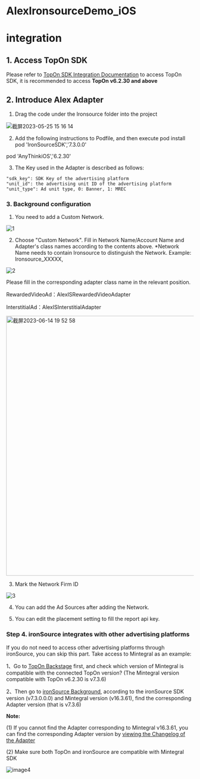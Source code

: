 # AlexIronsourceDemo_iOS

# integration

## 1. Access TopOn SDK

Please refer to [TopOn SDK Integration Documentation](https://docs.toponad.com/#/en-us/ios/GetStarted/TopOn_Get_Started) to access TopOn SDK, it is recommended to access **TopOn v6.2.30 and above**



## 2. Introduce Alex Adapter

1. Drag the code under the Ironsource folder into the project

![截屏2023-05-25 15 16 14](https://github.com/Alex-only/AlexIronSourceDemo_iOS/assets/124124788/b7108484-fe3d-4ff0-8fbb-dd4bf61d4404)

2. Add the following instructions to Podfile, and then execute pod install
    pod 'IronSourceSDK','7.3.0.0'

  pod 'AnyThinkiOS','6.2.30'

3. The Key used in the Adapter is described as follows:

```
"sdk_key": SDK Key of the advertising platform
"unit_id": the advertising unit ID of the advertising platform
"unit_type": Ad unit type, 0: Banner, 1: MREC
```


### 3. Background configuration

1. You need to add a Custom Network.

![1](https://user-images.githubusercontent.com/124124788/222124007-1a773ce8-aa7a-4a36-842b-9a67577327bb.png)


2. Choose "Custom Network". Fill in Network Name/Account Name and Adapter's class names according to the contents above.
*Network Name needs to contain Ironsource to distinguish the Network. Example: Ironsource_XXXXX,

![2](https://user-images.githubusercontent.com/124124788/222124025-dd7700ad-3190-4c30-a63f-2c82e13005bb.png)



Please fill in the corresponding adapter class name in the relevant position.



RewardedVideoAd：AlexISRewardedVideoAdapter

InterstitialAd：AlexISInterstitialAdapter

<img width="697" alt="截屏2023-06-14 19 52 58" src="https://github.com/Alex-only/AlexIronSourceDemo_iOS/assets/124124788/d13cf102-f252-4e53-8de8-5b36f97dca8b">


3. Mark the Network Firm ID

![3](https://user-images.githubusercontent.com/124124788/222124037-0f4ab1fd-9295-411e-b08b-21d2ac2667b3.png)

4. You can add the Ad Sources after adding the Network.

5. You can edit the placement setting to fill the report api key.

### Step 4. ironSource integrates with other advertising platforms

If you do not need to access other advertising platforms through ironSource, you can skip this part. Take access to Mintegral as an example:

1、Go to [TopOn Backstage](https://docs.toponad.com/#/en-us/android/download/package) first, and check which version of Mintegral is compatible with the connected TopOn version? (The Mintegral version compatible with TopOn v6.2.30 is v7.3.6)

2、Then go to [ironSource Background](https://developers.is.com/ironsource-mobile/android/mediation-networks-android/#step-2), according to the ironSource SDK version (v7.3.0.0.0) and Mintegral version (v16.3.61), find the corresponding Adapter version (that is v7.3.6)

**Note:**

(1) If you cannot find the Adapter corresponding to Mintegral v16.3.61, you can find the corresponding Adapter version by [viewing the Changelog of the Adapter](https://developers.is.com/ironsource-mobile/android/mintegral-change-log/)

(2) Make sure both TopOn and ironSource are compatible with Mintegral SDK

![image4](https://user-images.githubusercontent.com/124124788/222310868-8742a84c-61ef-4538-a907-1c94b085eab7.png)
